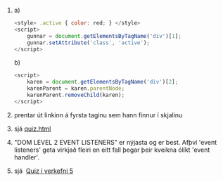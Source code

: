 1.  a)  
	```javascript
	<style> .active { color: red; } </style>
	<script>
		gunnar = document.getElementsByTagName('div')[1];
		gunnar.setAttribute('class', 'active');
	</script>
	```

    b)  
	```javascript
	<script>
		karen = document.getElementsByTagName('div')[2];
		karenParent = karen.parentNode;
		karenParent.removeChild(karen);
	</script>
	```

2.  prentar út linkinn á fyrsta <a> taginu sem hann finnur í skjalinu

3.  sjá [quiz.html](./quiz.html)

4.  "DOM LEVEL 2 EVENT LISTENERS" er nýjasta og er best. Afþví 'event listeners' geta virkjað
    fleiri en eitt fall þegar þeir kveikna ólíkt 'event handler'.

5.  sjá  [Quiz í verkefni 5](../Verk-5)
